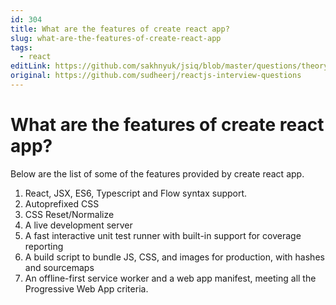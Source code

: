 ```yaml
---
id: 304
title: What are the features of create react app?
slug: what-are-the-features-of-create-react-app
tags:
  - react
editLink: https://github.com/sakhnyuk/jsiq/blob/master/questions/theory/react/304.md
original: https://github.com/sudheerj/reactjs-interview-questions
---
```


# What are the features of create react app?

Below are the list of some of the features provided by create react app.

1. React, JSX, ES6, Typescript and Flow syntax support.
2. Autoprefixed CSS
3. CSS Reset/Normalize
4. A live development server
5. A fast interactive unit test runner with built-in support for coverage reporting
6. A build script to bundle JS, CSS, and images for production, with hashes and sourcemaps
7. An offline-first service worker and a web app manifest, meeting all the Progressive Web App criteria.